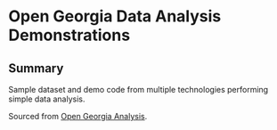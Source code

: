# Open Georgia Data Analysis Demonstrations

## Summary
Sample dataset and demo code from multiple technologies performing simple data analysis.

Sourced from [Open Georgia Analysis](https://martin.atlassian.net/wiki/x/FwAvAQ).